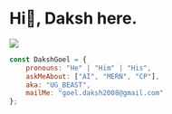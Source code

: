 # Hi👋, Daksh here.

![](https://komarev.com/ghpvc/?username=dakshgoel2008&style=flat-square&color=blueviolet&label=PV)

```javascript
const DakshGoel = {
    pronouns: "He" | "Him" | "His",
    askMeAbout: ["AI", "MERN", "CP"],
    aka: "UG_BEAST",
    mailMe: "goel.daksh2008@gmail.com"
};
```
